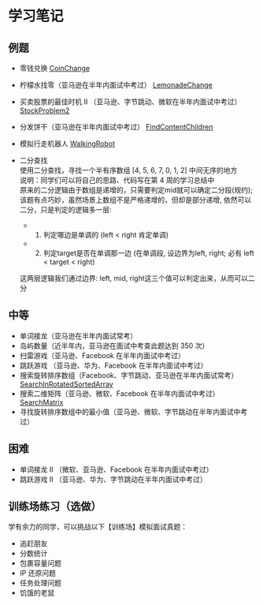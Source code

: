 # 学习笔记
## 例题
- 零钱兑换
  [CoinChange](../src/main/java/practice/greedy/CoinChange.java)
- 柠檬水找零（亚马逊在半年内面试中考过）
  [LemonadeChange](../src/main/java/practice/greedy/LemonadeChange.java)
- 买卖股票的最佳时机 II （亚马逊、字节跳动、微软在半年内面试中考过）
  [StockProblem2](../src/main/java/practice/greedy/StockProblem2.java)
- 分发饼干（亚马逊在半年内面试中考过）
  [FindContentChildren](../src/main/java/practice/greedy/FindContentChildren.java)
- 模拟行走机器人
  [WalkingRobot](../src/main/java/practice/greedy/WalkingRobot.java)
- 二分查找  
  使用二分查找，寻找一个半有序数组 [4, 5, 6, 7, 0, 1, 2] 中间无序的地方<br/>
  说明：同学们可以将自己的思路、代码写在第 4 周的学习总结中<br/>
  原来的二分逻辑由于数组是递增的，只需要判定mid就可以确定二分段(规约);<br/>
  该题有点巧妙，虽然场景上数组不是严格递增的，但却是部分递增, 依然可以二分，只是判定的逻辑多一层: 
  - 1) 判定哪边是单调的 (left < right 肯定单调)
  - 2) 判定target是否在单调那一边 (在单调段, 设边界为left, right; 必有 left < target < right)
  
  这两层逻辑我们通过边界: left, mid, right这三个值可以判定出来，从而可以二分
  
  
## 中等
- 单词接龙（亚马逊在半年内面试常考）
- 岛屿数量（近半年内，亚马逊在面试中考查此题达到 350 次）
- 扫雷游戏（亚马逊、Facebook 在半年内面试中考过）
- 跳跃游戏 （亚马逊、华为、Facebook 在半年内面试中考过）
- 搜索旋转排序数组（Facebook、字节跳动、亚马逊在半年内面试常考）
  [SearchInRotatedSortedArray](../src/main/java/practice/search/SearchInRotatedSortedArray.java)
- 搜索二维矩阵（亚马逊、微软、Facebook 在半年内面试中考过）
  [SearchMatrix](../src/main/java/practice/search/SearchMatrix.java)
- 寻找旋转排序数组中的最小值（亚马逊、微软、字节跳动在半年内面试中考过）

## 困难
- 单词接龙 II （微软、亚马逊、Facebook 在半年内面试中考过）
- 跳跃游戏 II （亚马逊、华为、字节跳动在半年内面试中考过）

## 训练场练习（选做）
学有余力的同学，可以挑战以下【训练场】模拟面试真题：
- 追赶朋友
- 分数统计
- 包裹容量问题
- IP 还原问题
- 任务处理问题
- 饥饿的老鼠